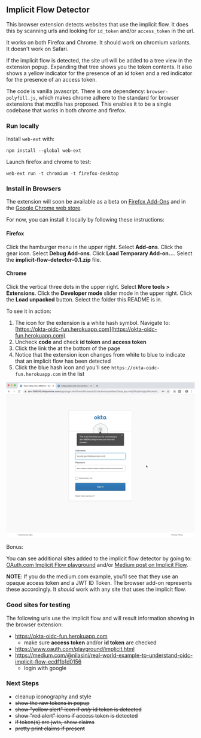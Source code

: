 ## Implicit Flow Detector

This browser extension detects websites that use the implicit flow. It does this by scanning urls and looking for `id_token` and/or `access_token` in the url.

It works on both Firefox and Chrome. It should work on chromium variants. It doesn't work on Safari.

If the implicit flow is detected, the site url will be added to a tree view in the extension popup. Expanding that tree shows you the token contents. It also shows a yellow indicator for the presence of an id token and a red indicator for the presence of an access token.

The code is vanilla javascript. There is one dependency: `browser-polyfill.js`, which makes chrome adhere to the standard for browser extensions that mozilla has proposed. This enables it to be a single codebase that works in both chrome and firefox.

### Run locally

Install `web-ext` with:

```
npm install --global web-ext
```

Launch firefox and chrome to test:

```
web-ext run -t chromium -t firefox-desktop
```

### Install in Browsers

The extension will soon be available as a beta on [Firefox Add-Ons](https://addons.mozilla.org) and in the [Google Chrome web store](https://chrome.google.com/webstore/category/extensions).

For now, you can install it locally by following these instructions:

#### Firefox

Click the hamburger menu in the upper right. Select **Add-ons**. Click the gear icon. Select **Debug Add-ons**. Click **Load Temporary Add-on...**. Select the **implicit-flow-detector-0.1.zip** file.

#### Chrome

Click the vertical three dots in the upper right. Select **More tools > Extensions**. Click the **Developer mode** slider mode in the upper right. Click the **Load unpacked** button. Select the folder this README is in.

To see it in action:

1. The icon for the extension is a white hash symbol. Navigate to: [https://okta-oidc-fun.herokuapp.com](https://okta-oidc-fun.herokuapp.com)
2. Uncheck **code** and check **id token** and **access token**
3. Click the link the at the bottom of the page
4. Notice that the extension icon changes from white to blue to indicate that an implicit flow has been detected
5. Click the blue hash icon and you'll see `https://okta-oidc-fun.herokuapp.com` in the list

![implicit detector](implicit-detector.gif)

Bonus:

You can see additional sites added to the implicit flow detector by going to: [OAuth.com Implicit Flow playground](https://www.oauth.com/playground/implicit.html) and/or [Medium post on Implicit Flow](https://medium.com/@nilasini/real-world-example-to-understand-oidc-implicit-flow-ecdf1b1d0156). 



**NOTE**: If you do the medium.com example, you'll see that they use an opaque access token and a JWT ID Token. The browser add-on represents these accordingly. It *should* work with any site that uses the implicit flow.

### Good sites for testing

The following urls use the implicit flow and will result information showing in the browser extension:

* https://okta-oidc-fun.herokuapp.com
    * make sure **access token** and/or **id token** are checked
* https://www.oauth.com/playground/implicit.html
* https://medium.com/@nilasini/real-world-example-to-understand-oidc-implicit-flow-ecdf1b1d0156
    * login with google

### Next Steps

* cleanup iconography and style
* ~~show the raw tokens in popup~~
* ~~show "yellow alert" icon if *only* id token is detected~~
* ~~show "red alert" icons if access token is detected~~
* ~~if token(s) are jwts, show claims~~
* ~~pretty print claims if present~~
